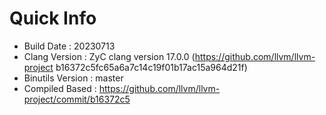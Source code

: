 # Quick Info
* Build Date : 20230713
* Clang Version : ZyC clang version 17.0.0 (https://github.com/llvm/llvm-project b16372c5fc65a6a7c14c19f01b17ac15a964d21f)
* Binutils Version : master
* Compiled Based : https://github.com/llvm/llvm-project/commit/b16372c5

